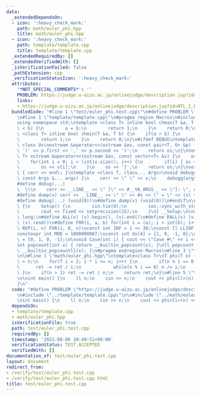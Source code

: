 ```yaml
---
data:
  _extendedDependsOn:
  - icon: ':heavy_check_mark:'
    path: math/euler_phi.hpp
    title: math/euler_phi.hpp
  - icon: ':heavy_check_mark:'
    path: template/template.cpp
    title: template/template.cpp
  _extendedRequiredBy: []
  _extendedVerifiedWith: []
  _isVerificationFailed: false
  _pathExtension: cpp
  _verificationStatusIcon: ':heavy_check_mark:'
  attributes:
    '*NOT_SPECIAL_COMMENTS*': ''
    PROBLEM: https://judge.u-aizu.ac.jp/onlinejudge/description.jsp?id=NTL_1_D&lang=jp
    links:
    - https://judge.u-aizu.ac.jp/onlinejudge/description.jsp?id=NTL_1_D&lang=jp
  bundledCode: "#line 1 \"test/euler_phi.test.cpp\"\n#define PROBLEM \"https://judge.u-aizu.ac.jp/onlinejudge/description.jsp?id=NTL_1_D&lang=jp\"\
    \n#line 1 \"template/template.cpp\"\n#pragma region Macros\n#include <bits/stdc++.h>\n\
    using namespace std;\ntemplate <class T> inline bool chmax(T &a, T b) {\n    if(a\
    \ < b) {\n        a = b;\n        return 1;\n    }\n    return 0;\n}\ntemplate\
    \ <class T> inline bool chmin(T &a, T b) {\n    if(a > b) {\n        a = b;\n\
    \        return 1;\n    }\n    return 0;\n}\n#ifdef DEBUG\ntemplate <class T,\
    \ class U>\nostream &operator<<(ostream &os, const pair<T, U> &p) {\n    os <<\
    \ '(' << p.first << ',' << p.second << ')';\n    return os;\n}\ntemplate <class\
    \ T> ostream &operator<<(ostream &os, const vector<T> &v) {\n    os << '{';\n\
    \    for(int i = 0; i < (int)v.size(); i++) {\n        if(i) { os << ','; }\n\
    \        os << v[i];\n    }\n    os << '}';\n    return os;\n}\nvoid debugg()\
    \ { cerr << endl; }\ntemplate <class T, class... Args>\nvoid debugg(const T &x,\
    \ const Args &... args) {\n    cerr << \" \" << x;\n    debugg(args...);\n}\n\
    #define debug(...)                                                           \
    \  \\\n    cerr << __LINE__ << \" [\" << #__VA_ARGS__ << \"]: \", debugg(__VA_ARGS__)\n\
    #define dump(x) cerr << __LINE__ << \" \" << #x << \" = \" << (x) << endl\n#else\n\
    #define debug(...) (void(0))\n#define dump(x) (void(0))\n#endif\n\nstruct Setup\
    \ {\n    Setup() {\n        cin.tie(0);\n        ios::sync_with_stdio(false);\n\
    \        cout << fixed << setprecision(15);\n    }\n} __Setup;\n\nusing ll = long\
    \ long;\n#define ALL(v) (v).begin(), (v).end()\n#define RALL(v) (v).rbegin(),\
    \ (v).rend()\n#define FOR(i, a, b) for(int i = (a); i < int(b); i++)\n#define\
    \ REP(i, n) FOR(i, 0, n)\nconst int INF = 1 << 30;\nconst ll LLINF = 1LL << 60;\n\
    constexpr int MOD = 1000000007;\nconst int dx[4] = {1, 0, -1, 0};\nconst int dy[4]\
    \ = {0, 1, 0, -1};\n\nvoid Case(int i) { cout << \"Case #\" << i << \": \"; }\n\
    int popcount(int x) { return __builtin_popcount(x); }\nll popcount(ll x) { return\
    \ __builtin_popcountll(x); }\n#pragma endregion Macros\n#line 3 \"test/euler_phi.test.cpp\"\
    \n\n#line 1 \"math/euler_phi.hpp\"\ntemplate<class T>\nT phi(T n) {\n    T ret\
    \ = n;\n    for(T i = 2; i * i <= n; i++) {\n        if(n % i == 0) {\n      \
    \      ret -= ret / i;\n            while(n % i == 0) n /= i;\n        }\n   \
    \ }\n    if(n > 1) ret -= ret / n;\n    return ret;\n}\n#line 5 \"test/euler_phi.test.cpp\"\
    \n\nint main() {\n    ll n;\n    cin >> n;\n    cout << phi<ll>(n) << endl;\n\
    }\n"
  code: "#define PROBLEM \"https://judge.u-aizu.ac.jp/onlinejudge/description.jsp?id=NTL_1_D&lang=jp\"\
    \n#include \"../template/template.cpp\"\n\n#include \"../math/euler_phi.hpp\"\n\
    \nint main() {\n    ll n;\n    cin >> n;\n    cout << phi<ll>(n) << endl;\n}"
  dependsOn:
  - template/template.cpp
  - math/euler_phi.hpp
  isVerificationFile: true
  path: test/euler_phi.test.cpp
  requiredBy: []
  timestamp: '2021-08-06 10:40:51+09:00'
  verificationStatus: TEST_ACCEPTED
  verifiedWith: []
documentation_of: test/euler_phi.test.cpp
layout: document
redirect_from:
- /verify/test/euler_phi.test.cpp
- /verify/test/euler_phi.test.cpp.html
title: test/euler_phi.test.cpp
---
```

